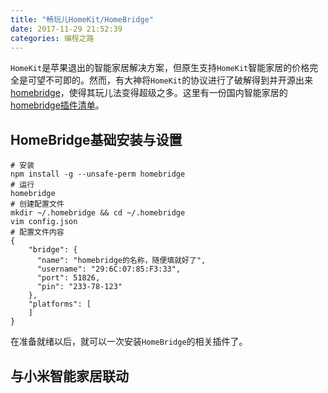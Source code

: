 ```yaml
---
title: "畅玩儿HomeKit/HomeBridge"
date: 2017-11-29 21:52:39
categories: 编程之路
---
```


`HomeKit`是苹果退出的智能家居解决方案，但原生支持`HomeKit`智能家居的价格完全是可望不可即的。然而，有大神将`HomeKit`的协议进行了破解得到并开源出来[homebridge](https://github.com/nfarina/homebridge)，使得其玩儿法变得超级之多。这里有一份国内智能家居的[homebridge插件清单](http://homekit.yinhh.com/)。

## HomeBridge基础安装与设置

```shell
# 安装
npm install -g --unsafe-perm homebridge
# 运行
homebridge
# 创建配置文件
mkdir ~/.homebridge && cd ~/.homebridge
vim config.json
# 配置文件内容
{
	"bridge": {
      "name": "homebridge的名称，随便填就好了",
      "username": "29:6C:07:85:F3:33",
      "port": 51826,
      "pin": "233-78-123"
	},
	"platforms": [
	]
}
```

在准备就绪以后，就可以一次安装`HomeBridge`的相关插件了。

## 与小米智能家居联动

